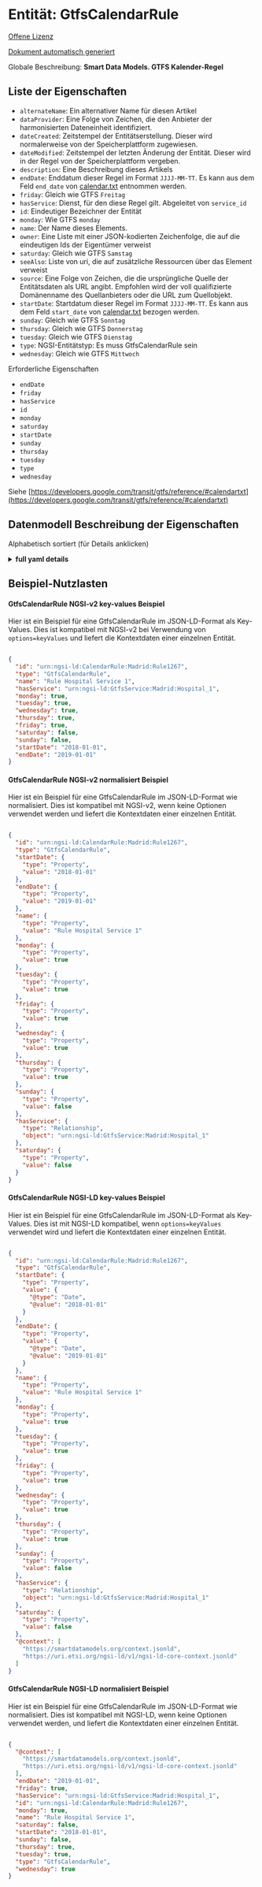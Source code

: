 Entität: GtfsCalendarRule  
=========================  
[Offene Lizenz](https://github.com/smart-data-models//dataModel.UrbanMobility/blob/master/GtfsCalendarRule/LICENSE.md)  
[Dokument automatisch generiert](https://docs.google.com/presentation/d/e/2PACX-1vTs-Ng5dIAwkg91oTTUdt8ua7woBXhPnwavZ0FxgR8BsAI_Ek3C5q97Nd94HS8KhP-r_quD4H0fgyt3/pub?start=false&loop=false&delayms=3000#slide=id.gb715ace035_0_60)  
Globale Beschreibung: **Smart Data Models. GTFS Kalender-Regel**  

## Liste der Eigenschaften  

- `alternateName`: Ein alternativer Name für diesen Artikel  - `dataProvider`: Eine Folge von Zeichen, die den Anbieter der harmonisierten Dateneinheit identifiziert.  - `dateCreated`: Zeitstempel der Entitätserstellung. Dieser wird normalerweise von der Speicherplattform zugewiesen.  - `dateModified`: Zeitstempel der letzten Änderung der Entität. Dieser wird in der Regel von der Speicherplattform vergeben.  - `description`: Eine Beschreibung dieses Artikels  - `endDate`: Enddatum dieser Regel im Format `JJJJ-MM-TT`. Es kann aus dem Feld `end_date` von [calendar.txt](https://developers.google.com/transit/gtfs/reference/#calendartxt) entnommen werden.  - `friday`: Gleich wie GTFS `Freitag`  - `hasService`: Dienst, für den diese Regel gilt. Abgeleitet von `service_id`  - `id`: Eindeutiger Bezeichner der Entität  - `monday`: Wie GTFS `monday`  - `name`: Der Name dieses Elements.  - `owner`: Eine Liste mit einer JSON-kodierten Zeichenfolge, die auf die eindeutigen Ids der Eigentümer verweist  - `saturday`: Gleich wie GTFS `Samstag`  - `seeAlso`: Liste von uri, die auf zusätzliche Ressourcen über das Element verweist  - `source`: Eine Folge von Zeichen, die die ursprüngliche Quelle der Entitätsdaten als URL angibt. Empfohlen wird der voll qualifizierte Domänenname des Quellanbieters oder die URL zum Quellobjekt.  - `startDate`: Startdatum dieser Regel im Format `JJJJ-MM-TT`. Es kann aus dem Feld `start_date` von [calendar.txt](https://developers.google.com/transit/gtfs/reference/#calendartxt) bezogen werden.  - `sunday`: Gleich wie GTFS `Sonntag`  - `thursday`: Gleich wie GTFS `Donnerstag`  - `tuesday`: Gleich wie GTFS `Dienstag`  - `type`: NGSI-Entitätstyp: Es muss GtfsCalendarRule sein  - `wednesday`: Gleich wie GTFS `Mittwoch`    
Erforderliche Eigenschaften  
- `endDate`  - `friday`  - `hasService`  - `id`  - `monday`  - `saturday`  - `startDate`  - `sunday`  - `thursday`  - `tuesday`  - `type`  - `wednesday`    
Siehe [https://developers.google.com/transit/gtfs/reference/#calendartxt](https://developers.google.com/transit/gtfs/reference/#calendartxt)  
## Datenmodell Beschreibung der Eigenschaften  
Alphabetisch sortiert (für Details anklicken)  
<details><summary><strong>full yaml details</strong></summary>    
```yaml  
GtfsCalendarRule:    
  description: 'Smart Data Models. GTFS Calendar Rule'    
  properties:    
    alternateName:    
      description: 'An alternative name for this item'    
      type: Property    
    dataProvider:    
      description: 'A sequence of characters identifying the provider of the harmonised data entity.'    
      type: Property    
    dateCreated:    
      description: 'Entity creation timestamp. This will usually be allocated by the storage platform.'    
      format: date-time    
      type: Property    
    dateModified:    
      description: 'Timestamp of the last modification of the entity. This will usually be allocated by the storage platform.'    
      format: date-time    
      type: Property    
    description:    
      description: 'A description of this item'    
      type: Property    
    endDate:    
      description: "End date of this rule in `YYYY-MM-DD` format. It can be obtained from the field `end_date` of [calendar.txt](https://developers.google.com/transit/gtfs/reference/#calendartxt)"    
      format: date    
      type: Property    
      x-ngsi:    
        model: https://schema.org/Boolean    
    friday:    
      description: 'Same as GTFS `friday`'    
      type: Property    
      x-ngsi:    
        model: https://schema.org/Boolean    
    hasService:    
      anyOf:    
        - description: 'Property. Identifier format of any NGSI entity'    
          maxLength: 256    
          minLength: 1    
          pattern: ^[\w\-\.\{\}\$\+\*\[\]`|~^@!,:\\]+$    
          type: string    
        - description: 'Property. Identifier format of any NGSI entity'    
          format: uri    
          type: string    
      description: 'Service to which this rule applies to. Derived from `service_id`'    
      type: Relationship    
      x-ngsi:    
        model: https://schema.org/URL    
    id:    
      anyOf: &gtfscalendarrule_-_properties_-_owner_-_items_-_anyof    
        - description: 'Property. Identifier format of any NGSI entity'    
          maxLength: 256    
          minLength: 1    
          pattern: ^[\w\-\.\{\}\$\+\*\[\]`|~^@!,:\\]+$    
          type: string    
        - description: 'Property. Identifier format of any NGSI entity'    
          format: uri    
          type: string    
      description: 'Unique identifier of the entity'    
      type: Property    
    monday:    
      description: 'Same as GTFS `monday`'    
      type: Property    
      x-ngsi:    
        model: https://schema.org/Boolean    
    name:    
      description: 'The name of this item.'    
      type: Property    
    owner:    
      description: 'A List containing a JSON encoded sequence of characters referencing the unique Ids of the owner(s)'    
      items:    
        anyOf: *gtfscalendarrule_-_properties_-_owner_-_items_-_anyof    
        description: 'Property. Unique identifier of the entity'    
      type: Property    
    saturday:    
      description: 'Same as GTFS `saturday`'    
      type: Property    
      x-ngsi:    
        model: https://schema.org/Boolean    
    seeAlso:    
      description: 'list of uri pointing to additional resources about the item'    
      oneOf:    
        - items:    
            format: uri    
            type: string    
          minItems: 1    
          type: array    
        - format: uri    
          type: string    
      type: Property    
    source:    
      description: 'A sequence of characters giving the original source of the entity data as a URL. Recommended to be the fully qualified domain name of the source provider, or the URL to the source object.'    
      type: Property    
    startDate:    
      description: "Start date of this rule in `YYYY-MM-DD` format. It can be obtained from the field `start_date` of [calendar.txt](https://developers.google.com/transit/gtfs/reference/#calendartxt)"    
      format: date    
      type: Property    
      x-ngsi:    
        model: https://schema.org/Date    
    sunday:    
      description: 'Same as GTFS `sunday`'    
      type: Property    
      x-ngsi:    
        model: https://schema.org/Boolean    
    thursday:    
      description: 'Same as GTFS `thursday`'    
      type: Property    
      x-ngsi:    
        model: https://schema.org/Boolean    
    tuesday:    
      description: 'Same as GTFS `tuesday`'    
      type: Property    
      x-ngsi:    
        model: https://schema.org/Boolean    
    type:    
      description: 'NGSI Entity Type: It has to be GtfsCalendarRule'    
      enum:    
        - GtfsCalendarRule    
      type: Property    
    wednesday:    
      description: 'Same as GTFS `wednesday`'    
      type: Property    
      x-ngsi:    
        model: https://schema.org/Boolean    
  required:    
    - id    
    - type    
    - hasService    
    - monday    
    - tuesday    
    - wednesday    
    - thursday    
    - friday    
    - saturday    
    - sunday    
    - startDate    
    - endDate    
  type: object    
```  
</details>    
## Beispiel-Nutzlasten  
#### GtfsCalendarRule NGSI-v2 key-values Beispiel  
Hier ist ein Beispiel für eine GtfsCalendarRule im JSON-LD-Format als Key-Values. Dies ist kompatibel mit NGSI-v2 bei Verwendung von `options=keyValues` und liefert die Kontextdaten einer einzelnen Entität.  
```json  
{  
  "id": "urn:ngsi-ld:CalendarRule:Madrid:Rule1267",  
  "type": "GtfsCalendarRule",  
  "name": "Rule Hospital Service 1",  
  "hasService": "urn:ngsi-ld:GtfsService:Madrid:Hospital_1",  
  "monday": true,  
  "tuesday": true,  
  "wednesday": true,  
  "thursday": true,  
  "friday": true,  
  "saturday": false,  
  "sunday": false,  
  "startDate": "2018-01-01",  
  "endDate": "2019-01-01"  
}  
```  
#### GtfsCalendarRule NGSI-v2 normalisiert Beispiel  
Hier ist ein Beispiel für eine GtfsCalendarRule im JSON-LD-Format wie normalisiert. Dies ist kompatibel mit NGSI-v2, wenn keine Optionen verwendet werden und liefert die Kontextdaten einer einzelnen Entität.  
```json  
{  
  "id": "urn:ngsi-ld:CalendarRule:Madrid:Rule1267",  
  "type": "GtfsCalendarRule",  
  "startDate": {  
    "type": "Property",  
    "value": "2018-01-01"  
  },  
  "endDate": {  
    "type": "Property",  
    "value": "2019-01-01"  
  },  
  "name": {  
    "type": "Property",  
    "value": "Rule Hospital Service 1"  
  },  
  "monday": {  
    "type": "Property",  
    "value": true  
  },  
  "tuesday": {  
    "type": "Property",  
    "value": true  
  },  
  "friday": {  
    "type": "Property",  
    "value": true  
  },  
  "wednesday": {  
    "type": "Property",  
    "value": true  
  },  
  "thursday": {  
    "type": "Property",  
    "value": true  
  },  
  "sunday": {  
    "type": "Property",  
    "value": false  
  },  
  "hasService": {  
    "type": "Relationship",  
    "object": "urn:ngsi-ld:GtfsService:Madrid:Hospital_1"  
  },  
  "saturday": {  
    "type": "Property",  
    "value": false  
  }  
}  
```  
#### GtfsCalendarRule NGSI-LD key-values Beispiel  
Hier ist ein Beispiel für eine GtfsCalendarRule im JSON-LD-Format als Key-Values. Dies ist mit NGSI-LD kompatibel, wenn `options=keyValues` verwendet wird und liefert die Kontextdaten einer einzelnen Entität.  
```json  
{  
  "id": "urn:ngsi-ld:CalendarRule:Madrid:Rule1267",  
  "type": "GtfsCalendarRule",  
  "startDate": {  
    "type": "Property",  
    "value": {  
      "@type": "Date",  
      "@value": "2018-01-01"  
    }  
  },  
  "endDate": {  
    "type": "Property",  
    "value": {  
      "@type": "Date",  
      "@value": "2019-01-01"  
    }  
  },  
  "name": {  
    "type": "Property",  
    "value": "Rule Hospital Service 1"  
  },  
  "monday": {  
    "type": "Property",  
    "value": true  
  },  
  "tuesday": {  
    "type": "Property",  
    "value": true  
  },  
  "friday": {  
    "type": "Property",  
    "value": true  
  },  
  "wednesday": {  
    "type": "Property",  
    "value": true  
  },  
  "thursday": {  
    "type": "Property",  
    "value": true  
  },  
  "sunday": {  
    "type": "Property",  
    "value": false  
  },  
  "hasService": {  
    "type": "Relationship",  
    "object": "urn:ngsi-ld:GtfsService:Madrid:Hospital_1"  
  },  
  "saturday": {  
    "type": "Property",  
    "value": false  
  },  
  "@context": [  
    "https://smartdatamodels.org/context.jsonld",  
    "https://uri.etsi.org/ngsi-ld/v1/ngsi-ld-core-context.jsonld"  
  ]  
}  
```  
#### GtfsCalendarRule NGSI-LD normalisiert Beispiel  
Hier ist ein Beispiel für eine GtfsCalendarRule im JSON-LD-Format wie normalisiert. Dies ist kompatibel mit NGSI-LD, wenn keine Optionen verwendet werden, und liefert die Kontextdaten einer einzelnen Entität.  
```json  
{  
  "@context": [  
    "https://smartdatamodels.org/context.jsonld",  
    "https://uri.etsi.org/ngsi-ld/v1/ngsi-ld-core-context.jsonld"  
  ],  
  "endDate": "2019-01-01",  
  "friday": true,  
  "hasService": "urn:ngsi-ld:GtfsService:Madrid:Hospital_1",  
  "id": "urn:ngsi-ld:CalendarRule:Madrid:Rule1267",  
  "monday": true,  
  "name": "Rule Hospital Service 1",  
  "saturday": false,  
  "startDate": "2018-01-01",  
  "sunday": false,  
  "thursday": true,  
  "tuesday": true,  
  "type": "GtfsCalendarRule",  
  "wednesday": true  
}  
```  
